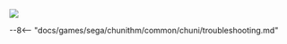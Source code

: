 <img class="header-logo" src="/img/sega/chunithm/paradise/logo.webp">

--8<-- "docs/games/sega/chunithm/common/chuni/troubleshooting.md"
